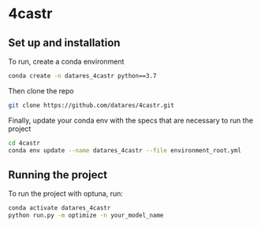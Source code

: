 # 4castr

## Set up and installation

To run, create a conda environment

```bash
conda create -n datares_4castr python==3.7
```

Then clone the repo

```bash
git clone https://github.com/datares/4castr.git
```

Finally, update your conda env with the specs that are necessary to run the project

```bash
cd 4castr
conda env update --name datares_4castr --file environment_root.yml
```

## Running the project

To run the project with optuna, run:

```bash
conda activate datares_4castr
python run.py -m optimize -n your_model_name
```

